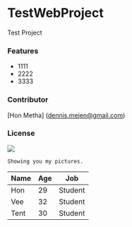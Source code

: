 # TestWebProject

Test Project

### Features
- 1111
- 2222
- 3333

### Contributor
[Hon Metha]
(dennis.mejen@gmail.com)

### License

![](https://picsum.photos/200)

```
Showing you my pictures.
```

| Name | Age | Job     |
|------|-----|---------|
| Hon  | 29  | Student |
| Vee  | 32  | Student |
| Tent | 30  | Student |